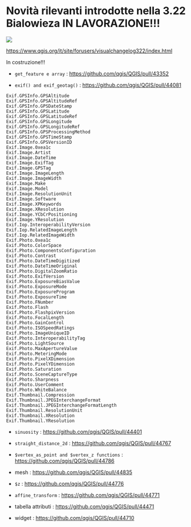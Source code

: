 # Novità rilevanti introdotte nella 3.22 Bialowieza IN LAVORAZIONE!!!

![](../img/splashscreen/splashDEV.png)

<https://www.qgis.org/it/site/forusers/visualchangelog322/index.html>


In costruzione!!!


- `get_feature e array` : https://github.com/qgis/QGIS/pull/43352

- `exif() and exif_geotag()` : https://github.com/qgis/QGIS/pull/44081

```
Exif.GPSInfo.GPSAltitude
Exif.GPSInfo.GPSAltitudeRef
Exif.GPSInfo.GPSDateStamp
Exif.GPSInfo.GPSLatitude
Exif.GPSInfo.GPSLatitudeRef
Exif.GPSInfo.GPSLongitude
Exif.GPSInfo.GPSLongitudeRef
Exif.GPSInfo.GPSProcessingMethod
Exif.GPSInfo.GPSTimeStamp
Exif.GPSInfo.GPSVersionID
Exif.Image.0xea1c
Exif.Image.Artist
Exif.Image.DateTime
Exif.Image.ExifTag
Exif.Image.GPSTag
Exif.Image.ImageLength
Exif.Image.ImageWidth
Exif.Image.Make
Exif.Image.Model
Exif.Image.ResolutionUnit
Exif.Image.Software
Exif.Image.XPKeywords
Exif.Image.XResolution
Exif.Image.YCbCrPositioning
Exif.Image.YResolution
Exif.Iop.InteroperabilityVersion
Exif.Iop.RelatedImageLength
Exif.Iop.RelatedImageWidth
Exif.Photo.0xea1c
Exif.Photo.ColorSpace
Exif.Photo.ComponentsConfiguration
Exif.Photo.Contrast
Exif.Photo.DateTimeDigitized
Exif.Photo.DateTimeOriginal
Exif.Photo.DigitalZoomRatio
Exif.Photo.ExifVersion
Exif.Photo.ExposureBiasValue
Exif.Photo.ExposureMode
Exif.Photo.ExposureProgram
Exif.Photo.ExposureTime
Exif.Photo.FNumber
Exif.Photo.Flash
Exif.Photo.FlashpixVersion
Exif.Photo.FocalLength
Exif.Photo.GainControl
Exif.Photo.ISOSpeedRatings
Exif.Photo.ImageUniqueID
Exif.Photo.InteroperabilityTag
Exif.Photo.LightSource
Exif.Photo.MaxApertureValue
Exif.Photo.MeteringMode
Exif.Photo.PixelXDimension
Exif.Photo.PixelYDimension
Exif.Photo.Saturation
Exif.Photo.SceneCaptureType
Exif.Photo.Sharpness
Exif.Photo.UserComment
Exif.Photo.WhiteBalance
Exif.Thumbnail.Compression
Exif.Thumbnail.JPEGInterchangeFormat
Exif.Thumbnail.JPEGInterchangeFormatLength
Exif.Thumbnail.ResolutionUnit
Exif.Thumbnail.XResolution
Exif.Thumbnail.YResolution
```

- `sinuosity` : https://github.com/qgis/QGIS/pull/44401
- `straight_distance_2d` : https://github.com/qgis/QGIS/pull/44767
- `$vertex_as_point and $vertex_z functions` : https://github.com/qgis/QGIS/pull/44786
- mesh : https://github.com/qgis/QGIS/pull/44835
- `$z` : https://github.com/qgis/QGIS/pull/44776
- `affine_transform` : https://github.com/qgis/QGIS/pull/44771

- tabella attributi : https://github.com/qgis/QGIS/pull/44471
- widget : https://github.com/qgis/QGIS/pull/44710